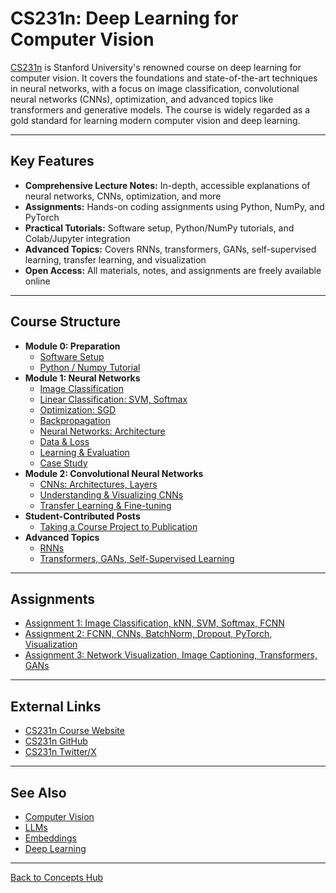# CS231n: Deep Learning for Computer Vision

[CS231n](https://cs231n.github.io/) is Stanford University's renowned course on deep learning for computer vision. It covers the foundations and state-of-the-art techniques in neural networks, with a focus on image classification, convolutional neural networks (CNNs), optimization, and advanced topics like transformers and generative models. The course is widely regarded as a gold standard for learning modern computer vision and deep learning.

---

## Key Features

- **Comprehensive Lecture Notes:** In-depth, accessible explanations of neural networks, CNNs, optimization, and more
- **Assignments:** Hands-on coding assignments using Python, NumPy, and PyTorch
- **Practical Tutorials:** Software setup, Python/NumPy tutorials, and Colab/Jupyter integration
- **Advanced Topics:** Covers RNNs, transformers, GANs, self-supervised learning, transfer learning, and visualization
- **Open Access:** All materials, notes, and assignments are freely available online

---

## Course Structure

- **Module 0: Preparation**
  - [Software Setup](https://cs231n.github.io/setup-instructions/)
  - [Python / Numpy Tutorial](https://cs231n.github.io/python-numpy-tutorial/)
- **Module 1: Neural Networks**
  - [Image Classification](https://cs231n.github.io/classification/)
  - [Linear Classification: SVM, Softmax](https://cs231n.github.io/linear-classify/)
  - [Optimization: SGD](https://cs231n.github.io/optimization-1/)
  - [Backpropagation](https://cs231n.github.io/optimization-2/)
  - [Neural Networks: Architecture](https://cs231n.github.io/neural-networks-1/)
  - [Data & Loss](https://cs231n.github.io/neural-networks-2/)
  - [Learning & Evaluation](https://cs231n.github.io/neural-networks-3/)
  - [Case Study](https://cs231n.github.io/neural-networks-case-study/)
- **Module 2: Convolutional Neural Networks**
  - [CNNs: Architectures, Layers](https://cs231n.github.io/convolutional-networks/)
  - [Understanding & Visualizing CNNs](https://cs231n.github.io/understanding-cnn/)
  - [Transfer Learning & Fine-tuning](https://cs231n.github.io/transfer-learning/)
- **Student-Contributed Posts**
  - [Taking a Course Project to Publication](https://cs231n.github.io/choose-project/)
- **Advanced Topics**
  - [RNNs](https://cs231n.github.io/rnn/)
  - [Transformers, GANs, Self-Supervised Learning](https://cs231n.github.io/assignments2024/assignment3/)

---

## Assignments

- [Assignment 1: Image Classification, kNN, SVM, Softmax, FCNN](https://cs231n.github.io/assignments2024/assignment1/)
- [Assignment 2: FCNN, CNNs, BatchNorm, Dropout, PyTorch, Visualization](https://cs231n.github.io/assignments2024/assignment2/)
- [Assignment 3: Network Visualization, Image Captioning, Transformers, GANs](https://cs231n.github.io/assignments2024/assignment3/)

---

## External Links

- [CS231n Course Website](http://cs231n.stanford.edu/)
- [CS231n GitHub](https://github.com/cs231n/cs231n.github.io)
- [CS231n Twitter/X](https://twitter.com/cs231n)

---

## See Also

- [Computer Vision](./computer-vision.md)
- [LLMs](./llms.md)
- [Embeddings](./embeddings.md)
- [Deep Learning](./deepcode.md)

---

[Back to Concepts Hub](./README.md)

